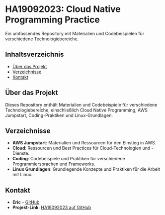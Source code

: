 
# HA19092023: Cloud Native Programming Practice


Ein umfassendes Repository mit Materialien und Codebeispielen für verschiedene Technologiebereiche.

## Inhaltsverzeichnis

- [Über das Projekt](#über-das-projekt)
- [Verzeichnisse](#verzeichnisse)
- [Kontakt](#kontakt)

## Über das Projekt

Dieses Repository enthält Materialien und Codebeispiele für verschiedene Technologiebereiche, einschließlich Cloud Native Programming, AWS Jumpstart, Coding-Praktiken und Linux-Grundlagen.

## Verzeichnisse

- **AWS Jumpstart**: Materialien und Ressourcen für den Einstieg in AWS.
- **Cloud**: Ressourcen und Best Practices für Cloud-Technologien und -Dienste.
- **Coding**: Codebeispiele und Praktiken für verschiedene Programmiersprachen und Frameworks.
- **Linux Grundlagen**: Grundlegende Konzepte und Praktiken für die Arbeit mit Linux.

## Kontakt

- **Eric** - [GitHub](https://github.com/eric2122)
- **Projekt-Link**: [HA19092023 auf GitHub](https://github.com/eric2122/HA19092023/tree/cloud-native-programming)
